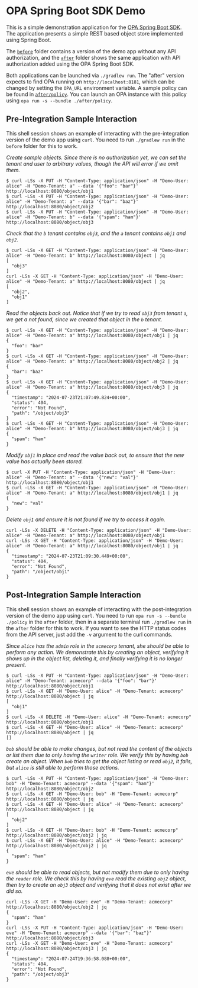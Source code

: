 # OPA Spring Boot SDK Demo

This is a simple demonstration application for the [OPA Spring Boot SDK](https://github.com/styrainc/opa-springboot). The application presents a simple REST based object store implemented using Spring Boot.

The [`before`](./before) folder contains a version of the demo app without any API authorization, and the [`after`](./after) folder shows the same application with API authorization added using the OPA Spring Boot SDK.

Both applications can be launched via `./gradlew run`. The "after" version expects to find OPA running on `http://localhost:8181`, which can be changed by setting the `OPA_URL` environment variable. A sample policy can be found in [`after/policy`](./after/policy). You can launch an OPA instance with this policy using `opa run -s --bundle ./after/policy`.

## Pre-Integration Sample Interaction

This shell session shows an example of interacting with the pre-integration version of the demo app using `curl`. You need to run `./gradlew run` in the `before` folder for this to work.

*Create sample objects. Since there is no authorization yet, we can set the tenant and user to arbitrary values, though the API will error if we omit them.*

```plain
$ curl -LSs -X PUT -H "Content-Type: application/json" -H "Demo-User: alice" -H "Demo-Tenant: a" --data '{"foo": "bar"}' http://localhost:8080/object/obj1
$ curl -LSs -X PUT -H "Content-Type: application/json" -H "Demo-User: alice" -H "Demo-Tenant: a" --data '{"bar": "baz"}' http://localhost:8080/object/obj2
$ curl -LSs -X PUT -H "Content-Type: application/json" -H "Demo-User: alice" -H "Demo-Tenant: b" --data '{"spam": "ham"}' http://localhost:8080/object/obj3
```

*Check that the `b` tenant contains `obj3`, and the `a` tenant contains `obj1` and `obj2`.*

```plain
$ curl -LSs -X GET -H "Content-Type: application/json" -H "Demo-User: alice" -H "Demo-Tenant: b" http://localhost:8080/object | jq
[
  "obj3"
]
curl -LSs -X GET -H "Content-Type: application/json" -H "Demo-User: alice" -H "Demo-Tenant: a" http://localhost:8080/object | jq
[
  "obj2",
  "obj1"
]
```

*Read the objects back out. Notice that if we try to read `obj3` from tenant `a`, we get a not found, since we created that object in the `b` tenant.*

```plain
$ curl -LSs -X GET -H "Content-Type: application/json" -H "Demo-User: alice" -H "Demo-Tenant: a" http://localhost:8080/object/obj1 | jq
{
  "foo": "bar"
}
$ curl -LSs -X GET -H "Content-Type: application/json" -H "Demo-User: alice" -H "Demo-Tenant: a" http://localhost:8080/object/obj2 | jq
{
  "bar": "baz"
}
$ curl -LSs -X GET -H "Content-Type: application/json" -H "Demo-User: alice" -H "Demo-Tenant: a" http://localhost:8080/object/obj3 | jq
{
  "timestamp": "2024-07-23T21:07:49.824+00:00",
  "status": 404,
  "error": "Not Found",
  "path": "/object/obj3"
}
$ curl -LSs -X GET -H "Content-Type: application/json" -H "Demo-User: alice" -H "Demo-Tenant: b" http://localhost:8080/object/obj3 | jq
{
  "spam": "ham"
}
```

*Modify `obj1` in place and read the value back out, to ensure that the new value has actually been stored.*

```plain
$ curl -X PUT -H "Content-Type: application/json" -H "Demo-User: alice" -H "Demo-Tenant: a" --data '{"new": "val"}' http://localhost:8080/object/obj1
$ curl -LSs -X GET -H "Content-Type: application/json" -H "Demo-User: alice" -H "Demo-Tenant: a" http://localhost:8080/object/obj1 | jq
{
  "new": "val"
}
```

*Delete `obj1` and ensure it is not found if we try to access it again.*

```plain
curl -LSs -X DELETE -H "Content-Type: application/json" -H "Demo-User: alice" -H "Demo-Tenant: a" http://localhost:8080/object/obj1
curl -LSs -X GET -H "Content-Type: application/json" -H "Demo-User: alice" -H "Demo-Tenant: a" http://localhost:8080/object/obj1 | jq
{
  "timestamp": "2024-07-23T21:09:30.449+00:00",
  "status": 404,
  "error": "Not Found",
  "path": "/object/obj1"
}
```

## Post-Integration Sample Interaction

This shell session shows an example of interacting with the post-integration version of the demo app using `curl`. You need to run `opa run -s --bundle ./policy` in the `after` folder, then in a separate terminal run `./gradlew run` in the `after` folder for this to work. If you want to see the HTTP status codes from the API server, just add the `-v` argument to the curl commands.


*Since `alice` has the `admin` role in the `acmecorp` tenant, she should be able to perform any action. We demonstrate this by creating an object, verifying it shows up in the object list, deleting it, and finally verifying it is no longer present.*

```plain
$ curl -LSs -X PUT -H "Content-Type: application/json" -H "Demo-User: alice" -H "Demo-Tenant: acmecorp" --data '{"foo": "bar"}' http://localhost:8080/object/obj1
$ curl -LSs -X GET -H "Demo-User: alice" -H "Demo-Tenant: acmecorp" http://localhost:8080/object | jq
[
  "obj1"
]
$ curl -LSs -X DELETE -H "Demo-User: alice" -H "Demo-Tenant: acmecorp" http://localhost:8080/object/obj1
$ curl -LSs -X GET -H "Demo-User: alice" -H "Demo-Tenant: acmecorp" http://localhost:8080/object | jq
[]
```

*`bob` should be able to make changes, but not read the content of the objects or list them due to only having the `writer` role. We verify this by having `bob` create an object. When `bob` tries to get the object listing or read `obj2`, it fails, but `alice` is still able to perform those actions.*

```plain
$ curl -LSs -X PUT -H "Content-Type: application/json" -H "Demo-User: bob" -H "Demo-Tenant: acmecorp" --data '{"spam": "ham"}' http://localhost:8080/object/obj2
$ curl -LSs -X GET -H "Demo-User: bob" -H "Demo-Tenant: acmecorp" http://localhost:8080/object | jq
$ curl -LSs -X GET -H "Demo-User: alice" -H "Demo-Tenant: acmecorp" http://localhost:8080/object | jq
[
  "obj2"
]
$ curl -LSs -X GET -H "Demo-User: bob" -H "Demo-Tenant: acmecorp" http://localhost:8080/object/obj2 | jq
$ curl -LSs -X GET -H "Demo-User: alice" -H "Demo-Tenant: acmecorp" http://localhost:8080/object/obj2 | jq
{
  "spam": "ham"
}
```

*`eve` should be able to read objects, but not modify them due to only having the `reader` role. We check this by having `eve` read the existing `obj2` object, then try to create an `obj3` object and verifying that it does not exist after we did so.*

```plain
curl -LSs -X GET -H "Demo-User: eve" -H "Demo-Tenant: acmecorp" http://localhost:8080/object/obj2 | jq
{
  "spam": "ham"
}
curl -LSs -X PUT -H "Content-Type: application/json" -H "Demo-User: eve" -H "Demo-Tenant: acmecorp" --data '{"bar": "baz"}' http://localhost:8080/object/obj3
curl -LSs -X GET -H "Demo-User: eve" -H "Demo-Tenant: acmecorp" http://localhost:8080/object/obj3 | jq
{
  "timestamp": "2024-07-24T19:36:58.088+00:00",
  "status": 404,
  "error": "Not Found",
  "path": "/object/obj3"
}
```
